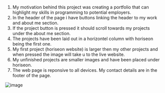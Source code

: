 1. My motivation behind this project was creating a portfolio that can highlight my skills in programming to potential employers.
2. In the header of the page i have buttons linking the header to my work and about me section.
3. If the project button is pressed it should scroll towards my projects under the about me section.
4. The projects have been laid out in a horizontel column with horiseon being the first one.
5. My first project (horiseon website) is larger then my other projects and when pressed the image will take u to the live website.
6. My unfinished projects are smaller images and have been placed under horiseon.
7. The web page is reponsive to all devices. 
My contact details are in the footer of the page.








![image](https://user-images.githubusercontent.com/82131650/122902175-9d6fca80-d391-11eb-8ac8-30bd68eb950b.png)
